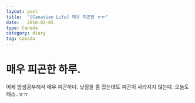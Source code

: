 ```yaml
---
layout: post
title:  "[Canadian Life] 매우 피곤함 ㅠㅠ"
date:   2016-02-05
type: Canada
category: diary
tag: Canada
---
```


# 매우 피곤한 하루.

어제 밤샘공부해서 매우 피곤하다. 낮잠을 좀 잤는데도 피곤이 사라지지 않는다. 오늘도 패스..ㅠㅠ
